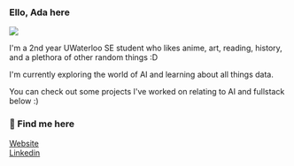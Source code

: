 <h3> Ello, Ada here</h3>

<img src="https://i.kym-cdn.com/photos/images/original/000/889/970/2c5.gif" />

I'm a 2nd year UWaterloo SE student who likes anime, art, reading, history, and a plethora of other random things :D

I'm currently exploring the world of AI and learning about all things data. 

You can check out some projects I've worked on relating to AI and fullstack below :)

<h3> 🍶 Find me here</h3>

<a href="https://adabingw.github.io/">Website</a> <br>
<a href="https://www.linkedin.com/in/adabingw/">Linkedin</a> <br>
